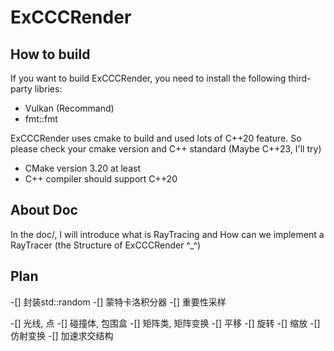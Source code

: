 # ExCCCRender

## How to build

If you want to build ExCCCRender, you need to install the following third-party libries:
- Vulkan (Recommand)
- fmt::fmt



ExCCCRender uses cmake to build and used lots of C++20 feature. So please check your cmake version and C++ standard (Maybe C++23, I'll try)
- CMake version 3.20 at least
- C++ compiler should support C++20

## About Doc
In the doc/, I will introduce what is RayTracing and How can we implement a RayTracer (the Structure of ExCCCRender ^_^)

## Plan

-[] 封装std::random
-[] 蒙特卡洛积分器
-[] 重要性采样

-[] 光线, 点
-[] 碰撞体, 包围盒
-[] 矩阵类, 矩阵变换
    -[] 平移
    -[] 旋转
    -[] 缩放
    -[] 仿射变换
-[] 加速求交结构